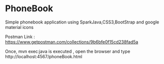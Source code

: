 # PhoneBook
Simple phonebook application using SparkJava,CSS3,BootStrap and google material icons


Postman Link : https://www.getpostman.com/collections/9b6bfe0f15cd238fad5a



Once, mvn exec:java is executed , open the browser and type http://localhost:4567/phoneBook.html
